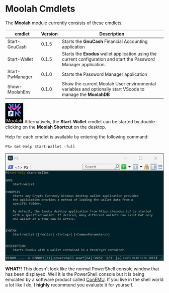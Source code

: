 # Moolah Cmdlets

The **Moolah** module currently consists of these cmdlets:

cmdlet | Version | Description
------ | ------- | -----------
Start-GnuCash | 0.1.5 | Starts the **GnuCash** Financial Accounting application
Start-Wallet | 0.1.5 | Starts the **Exodus** wallet application using the current configuration and start the Password Manager application.
Start-PwManager | 0.1.0 | Starts the Password Manager application
Show-MoolahEnv | 0.1.0 | Show the current Moolah User environmental variables and optionally start VScode to manage the **MoolahDB**


[![MoolahIcon](images/MoolahIcon.png)](images/MoolahIcon.png) Alternatively, the **Start-Wallet** cmdlet can be started by double-clicking on the **Moolah Shortcut** on the desktop.

Help for each cmdlet is available by entering the following command:

    PS> Get-Help Start-Wallet -full

[![MoolahHelp](images/MoolahHelp.png)](images/MoolahHelp.png)

**WHAT!!** This doesn't look like the normal PowerShell console window that has been displayed. Well it is the PowerShell console but it is being emulated by a software product called [ConEMU](https://conemu.github.io/).  If you live in the shell world a lot like I do, I **highly** recommend you evaluate it for yourself.